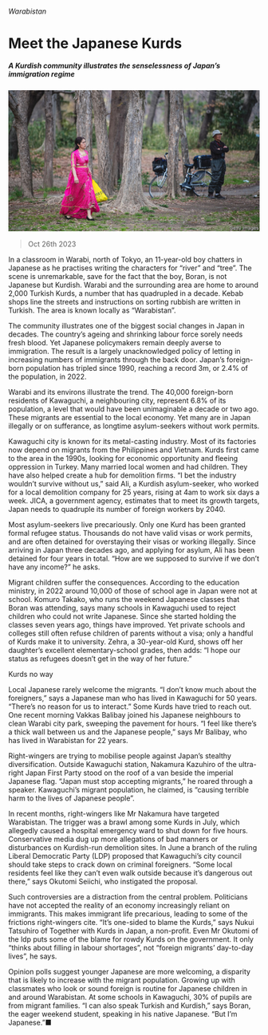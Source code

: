 ###### Warabistan

# Meet the Japanese Kurds 

##### A Kurdish community illustrates the senselessness of Japan’s immigration regime 

![image](images/20231028_ASP001.jpg) 

> Oct 26th 2023 

In a classroom in Warabi, north of Tokyo, an 11-year-old boy chatters in Japanese as he practises writing the characters for “river” and “tree”. The scene is unremarkable, save for the fact that the boy, Boran, is not Japanese but Kurdish. Warabi and the surrounding area are home to around 2,000 Turkish Kurds, a number that has quadrupled in a decade. Kebab shops line the streets and instructions on sorting rubbish are written in Turkish. The area is known locally as “Warabistan”.

The community illustrates one of the biggest social changes in Japan in decades. The country’s ageing and shrinking labour force sorely needs fresh blood. Yet Japanese policymakers remain deeply averse to immigration. The result is a largely unacknowledged policy of letting in increasing numbers of immigrants through the back door. Japan’s foreign-born population has tripled since 1990, reaching a record 3m, or 2.4% of the population, in 2022. 

Warabi and its environs illustrate the trend. The 40,000 foreign-born residents of Kawaguchi, a neighbouring city, represent 6.8% of its population, a level that would have been unimaginable a decade or two ago. These migrants are essential to the local economy. Yet many are in Japan illegally or on sufferance, as longtime asylum-seekers without work permits. 

Kawaguchi city is known for its metal-casting industry. Most of its factories now depend on migrants from the Philippines and Vietnam. Kurds first came to the area in the 1990s, looking for economic opportunity and fleeing oppression in Turkey. Many married local women and had children. They have also helped create a hub for demolition firms. “I bet the industry wouldn’t survive without us,” said Ali, a Kurdish asylum-seeker, who worked for a local demolition company for 25 years, rising at 4am to work six days a week. JICA, a government agency, estimates that to meet its growth targets, Japan needs to quadruple its number of foreign workers by 2040. 

Most asylum-seekers live precariously. Only one Kurd has been granted formal refugee status. Thousands do not have valid visas or work permits, and are often detained for overstaying their visas or working illegally. Since arriving in Japan three decades ago, and applying for asylum, Ali has been detained for four years in total. “How are we supposed to survive if we don’t have any income?” he asks.

Migrant children suffer the consequences. According to the education ministry, in 2022 around 10,000 of those of school age in Japan were not at school. Komuro Takako, who runs the weekend Japanese classes that Boran was attending, says many schools in Kawaguchi used to reject children who could not write Japanese. Since she started holding the classes seven years ago, things have improved. Yet private schools and colleges still often refuse children of parents without a visa; only a handful of Kurds make it to university. Zehra, a 30-year-old Kurd, shows off her daughter’s excellent elementary-school grades, then adds: “I hope our status as refugees doesn’t get in the way of her future.”

Kurds no way

Local Japanese rarely welcome the migrants. “I don’t know much about the foreigners,” says a Japanese man who has lived in Kawaguchi for 50 years. “There’s no reason for us to interact.” Some Kurds have tried to reach out. One recent morning Vakkas Balibay joined his Japanese neighbours to clean Warabi city park, sweeping the pavement for hours. “I feel like there’s a thick wall between us and the Japanese people,” says Mr Balibay, who has lived in Warabistan for 22 years. 

Right-wingers are trying to mobilise people against Japan’s stealthy diversification. Outside Kawaguchi station, Nakamura Kazuhiro of the ultra-right Japan First Party stood on the roof of a van beside the imperial Japanese flag. “Japan must stop accepting migrants,” he roared through a speaker. Kawaguchi’s migrant population, he claimed, is “causing terrible harm to the lives of Japanese people”.

In recent months, right-wingers like Mr Nakamura have targeted Warabistan. The trigger was a brawl among some Kurds in July, which allegedly caused a hospital emergency ward to shut down for five hours. Conservative media dug up more allegations of bad manners or disturbances on Kurdish-run demolition sites. In June a branch of the ruling Liberal Democratic Party (LDP) proposed that Kawaguchi’s city council should take steps to crack down on criminal foreigners. “Some local residents feel like they can’t even walk outside because it’s dangerous out there,” says Okutomi Seiichi, who instigated the proposal. 

Such controversies are a distraction from the central problem. Politicians have not accepted the reality of an economy increasingly reliant on immigrants. This makes immigrant life precarious, leading to some of the frictions right-wingers cite. “It’s one-sided to blame the Kurds,” says Nukui Tatsuhiro of Together with Kurds in Japan, a non-profit. Even Mr Okutomi of the ldp puts some of the blame for rowdy Kurds on the government. It only “thinks about filling in labour shortages”, not “foreign migrants’ day-to-day lives”, he says.

Opinion polls suggest younger Japanese are more welcoming, a disparity that is likely to increase with the migrant population. Growing up with classmates who look or sound foreign is routine for Japanese children in and around Warabistan. At some schools in Kawaguchi, 30% of pupils are from migrant families. “I can also speak Turkish and Kurdish,” says Boran, the eager weekend student, speaking in his native Japanese. “But I’m Japanese.”■

